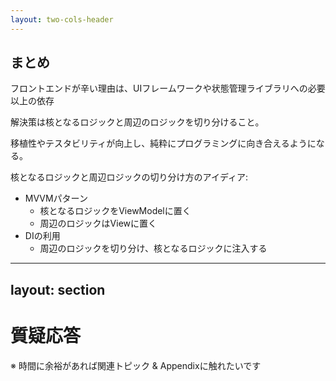 ```yaml
---
layout: two-cols-header
---
```


## まとめ


フロントエンドが辛い理由は、UIフレームワークや状態管理ライブラリへの必要以上の依存

解決策は核となるロジックと周辺のロジックを切り分けること。

移植性やテスタビリティが向上し、純粋にプログラミングに向き合えるようになる。

核となるロジックと周辺ロジックの切り分け方のアイディア:

- MVVMパターン
  - 核となるロジックをViewModelに置く
  - 周辺のロジックはViewに置く
- DIの利用
  - 周辺のロジックを切り分け、核となるロジックに注入する

---
layout: section
---

# 質疑応答

※ 時間に余裕があれば関連トピック & Appendixに触れたいです
